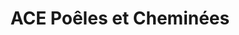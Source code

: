 ---
title: "ACE Poêles et Cheminées"
url: /cesson-sevigne/ace-poeles-et-cheminees/
shop: cheminée
---